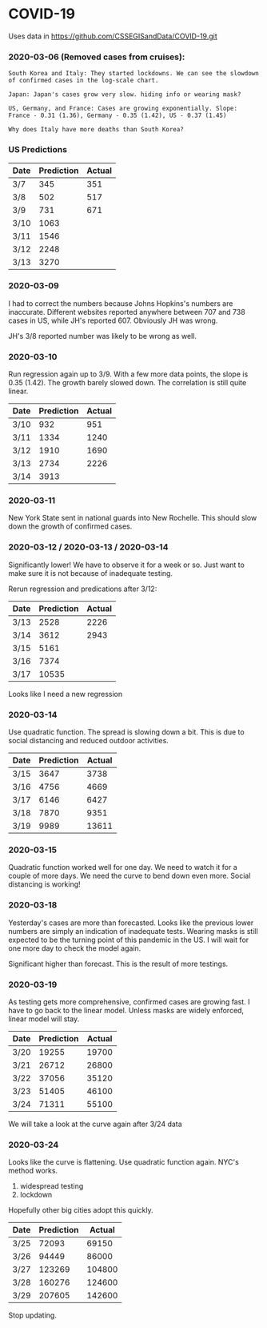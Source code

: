 # COVID-19

Uses data in https://github.com/CSSEGISandData/COVID-19.git

### 2020-03-06 (Removed cases from cruises):

    South Korea and Italy: They started lockdowns. We can see the slowdown of confirmed cases in the log-scale chart.
  
    Japan: Japan's cases grow very slow. hiding info or wearing mask?
  
    US, Germany, and France: Cases are growing exponentially. Slope: France - 0.31 (1.36), Germany - 0.35 (1.42), US - 0.37 (1.45)

    Why does Italy have more deaths than South Korea?

### US Predictions

|Date | Prediction | Actual |
|-----|------------|--------|
|3/7  |   345      |  351   | (Total 67 from boats)
|3/8  |   502      |  517   | (Total 67 from boats)
|3/9  |   731      |  671   | (Total 67 from boats)
|3/10 |   1063     |        
|3/11 |   1546     |        
|3/12 |   2248     |        
|3/13 |   3270     |        


### 2020-03-09

I had to correct the numbers because Johns Hopkins's numbers are inaccurate. Different websites reported anywhere between 707 and 738 cases in US, while JH's reported 607. Obviously JH was wrong.

JH's 3/8 reported number was likely to be wrong as well.

### 2020-03-10

Run regression again up to 3/9. With a few more data points, the slope is 0.35 (1.42). The growth barely slowed down. The correlation is still quite linear.

|Date | Prediction | Actual |
|-----|------------|--------|
|3/10 |   932      |   951  |
|3/11 |   1334     |   1240 |
|3/12 |   1910     |   1690 |
|3/13 |   2734     |   2226 |
|3/14 |   3913     |     

### 2020-03-11

New York State sent in national guards into New Rochelle. This should slow down the growth of confirmed cases.

### 2020-03-12 / 2020-03-13 / 2020-03-14

Significantly lower! We have to observe it for a week or so. Just want to make sure it is not because of inadequate testing.

Rerun regression and predications after 3/12:

|Date | Prediction | Actual |
|-----|------------|--------|
|3/13 |   2528     |   2226 |
|3/14 |   3612     |   2943 |
|3/15 |   5161     |    |
|3/16 |   7374     |    |
|3/17 |   10535    |

Looks like I need a new regression

### 2020-03-14

Use quadratic function. The spread is slowing down a bit. This is due to social distancing and reduced outdoor activities.

|Date | Prediction | Actual |
|-----|------------|--------|
|3/15 |   3647     |  3738  |
|3/16 |   4756     |  4669  |
|3/17 |   6146     |  6427  |
|3/18 |   7870     |  9351  |
|3/19 |   9989     | 13611  |

### 2020-03-15

Quadratic function worked well for one day. We need to watch it for a couple of more days. We need the curve to bend down even more. Social distancing is working!

### 2020-03-18

Yesterday's cases are more than forecasted. Looks like the previous lower numbers are simply an indication of inadequate tests. Wearing masks is still expected to be the turning point of this pandemic in the US. I will wait for one more day to check the model again.

Significant higher than forecast. This is the result of more testings.

### 2020-03-19

As testing gets more comprehensive, confirmed cases are growing fast. I have to go back to the linear model. Unless masks are widely enforced, linear model will stay.

|Date | Prediction | Actual |
|-----|------------|--------|
|3/20 |   19255    |  19700 |
|3/21 |   26712    |  26800 |
|3/22 |   37056    |  35120 |
|3/23 |   51405    |  46100 |
|3/24 |   71311    |  55100 |

We will take a look at the curve again after 3/24 data

### 2020-03-24

Looks like the curve is flattening. Use quadratic function again. NYC's method works.

1. widespread testing
2. lockdown

Hopefully other big cities adopt this quickly.

|Date | Prediction | Actual |
|-----|------------|--------|
|3/25 |   72093    |  69150 |
|3/26 |   94449    |  86000 |
|3/27 |  123269    | 104800 |
|3/28 |  160276    | 124600 |
|3/29 |  207605    | 142600 |

Stop updating.
